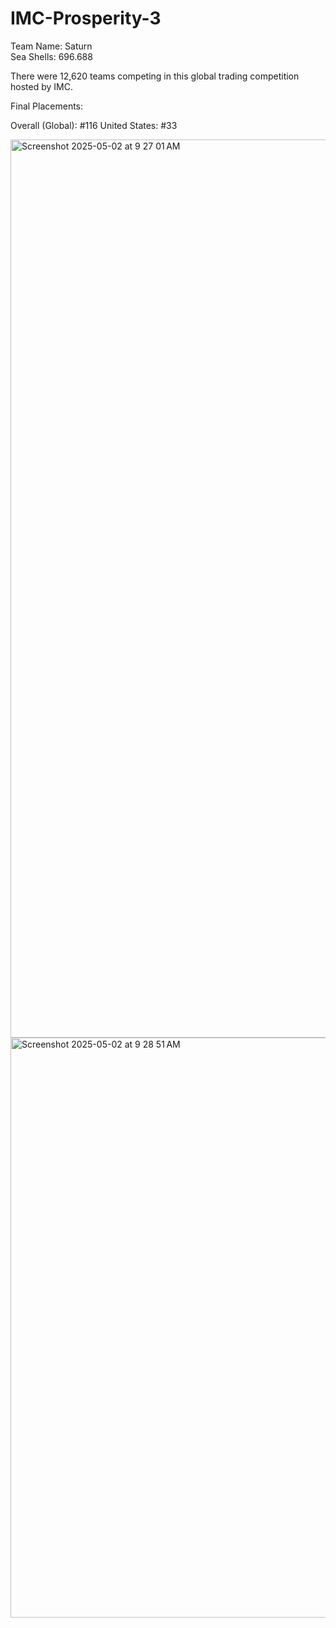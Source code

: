 # IMC-Prosperity-3

Team Name: Saturn  
Sea Shells: 696.688

There were 12,620 teams competing in this global trading competition hosted by IMC.


Final Placements:

Overall (Global): #116
United States: #33

<img width="1437" alt="Screenshot 2025-05-02 at 9 27 01 AM" src="https://github.com/user-attachments/assets/33f764f3-d113-4649-9d48-fdf273f6c3ff" />


<img width="928" alt="Screenshot 2025-05-02 at 9 28 51 AM" src="https://github.com/user-attachments/assets/186ce27d-e4f1-4aaa-8f58-cb1b28c16e2d" />
